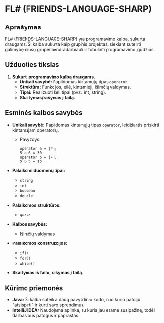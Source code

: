 # FL# (FRIENDS-LANGUAGE-SHARP)

## Aprašymas

FL# (FRIENDS-LANGUAGE-SHARP) yra programavimo kalba, sukurta draugams. Ši kalba sukurta kaip grupinis projektas, siekiant suteikti galimybę mūsų grupei bendradarbiauti ir tobulinti programavimo įgūdžius. 

## Užduoties tikslas

1. **Sukurti programavimo kalbą draugams.**
   - **Unikali savybė:** Papildomas kintamųjų tipas `operator`.
   - **Struktūra:** Funkcijos, eilė, kintamieji, išimčių valdymas.
   - **Tipai:** Realizuoti keli tipai (pvz., int, string).
   - **Skaitymas/rašymas į failą.**

## Esminės kalbos savybės

- **Unikali savybė:** Papildomas kintamųjų tipas `operator`, leidžiantis priskirti kintamajam operatorių.
  - Pavyzdys:
    ```plaintext
    operator a = |*|;
    5 a 6 = 30
    operator b = |+|;
    5 b 5 = 10
    ```

- **Palaikomi duomenų tipai:**
  - `string`
  - `int`
  - `boolean`
  - `double`

- **Palaikomos struktūros:**
  - `queue`

- **Kalbos savybės:**
  - Išimčių valdymas

- **Palaikomos konstrukcijos:**
  - `if()`
  - `for()`
  - `while()`

- **Skaitymas iš failo, rašymas į failą.**

## Kūrimo priemonės

- **Java:** Ši kalba suteikia daug pavyzdinio kodo, nuo kurio patogu "atsispirti" ir kurti savo sprendimus.
- **IntelliJ IDEA:** Naudojama aplinka, su kuria jau esame susipažinę, todėl darbas bus patogus ir paprastas.
